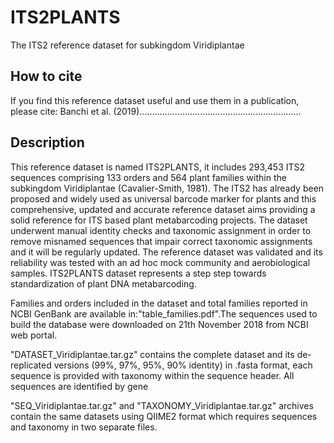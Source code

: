 # ITS2PLANTS
The ITS2 reference dataset for subkingdom Viridiplantae

## How to cite
If you find this reference dataset useful and use them in a publication, please cite:
Banchi et al. (2019)................................................................

## Description
This reference dataset is named ITS2PLANTS, it includes 293,453 ITS2 sequences comprising 133 orders and 564 plant families within the subkingdom Viridiplantae (Cavalier-Smith, 1981). The ITS2 has already been proposed and widely used as universal barcode marker for plants and this comprehensive, updated and accurate reference dataset aims providing a solid reference for ITS based plant metabarcoding projects. 
The dataset underwent manual identity checks and taxonomic assignment in order to remove misnamed sequences that impair correct taxonomic assignments and it will be regularly updated. The reference dataset was validated and its reliability was tested with an ad hoc mock community and aerobiological samples. ITS2PLANTS dataset represents a step step towards standardization of plant DNA metabarcoding.

Families and orders included in the dataset and total families reported in NCBI GenBank are available in:"table_families.pdf".The sequences used to build the database were downloaded on 21th November 2018 from NCBI web portal.

"DATASET_Viridiplantae.tar.gz" contains the complete dataset and its de-replicated versions (99%, 97%, 95%, 90% identity) in .fasta format, each sequence is provided with taxonomy within the sequence header. All sequences are identified by gene  

"SEQ_Viridiplantae.tar.gz" and "TAXONOMY_Viridiplantae.tar.gz" archives contain the same datasets using QIIME2 format which requires sequences and taxonomy in two separate files. 


